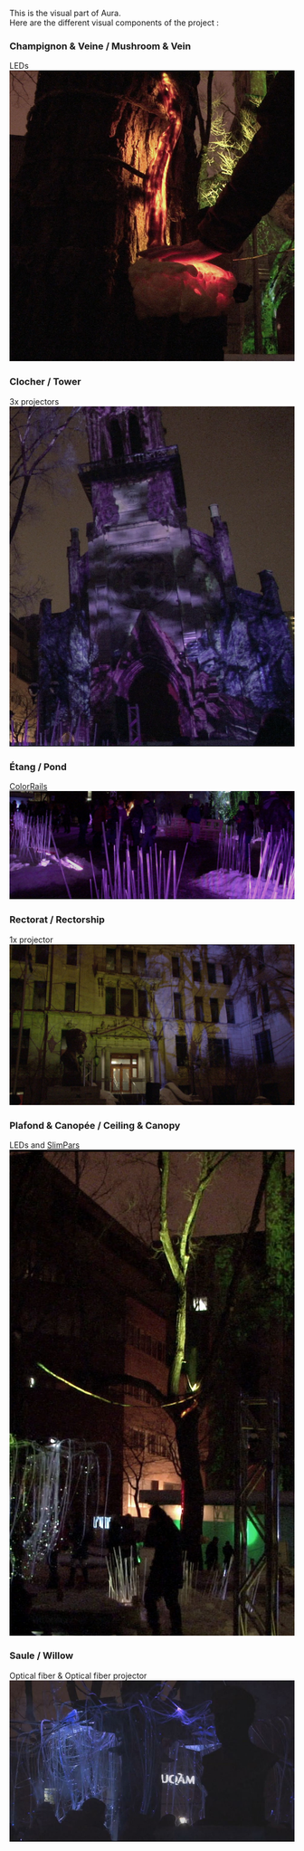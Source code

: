 This is the visual part of Aura.  
Here are the different visual components of the project :

### Champignon & Veine / Mushroom & Vein
LEDs  
![mushroom](../doc/touchdesigner/champignon_veine.jpg)

### Clocher / Tower
3x projectors  
![tower](../doc/touchdesigner/clocher.jpg)

### Étang / Pond
[ColorRails](http://www.chauvetdj.com/products/colorrail-irc/)  
![pond](../doc/touchdesigner/ColorRails.jpg)

### Rectorat / Rectorship
1x projector  
![rectorship](../doc/touchdesigner/rectorat.jpg)

### Plafond & Canopée / Ceiling & Canopy
LEDs and [SlimPars](http://www.chauvetdj.com/products/slimpar-pro-rgba/)  
![canopy](../doc/touchdesigner/slimpar_plafond.jpg)

### Saule / Willow
Optical fiber & Optical fiber projector  
![willow](../doc/touchdesigner/saule.jpg)